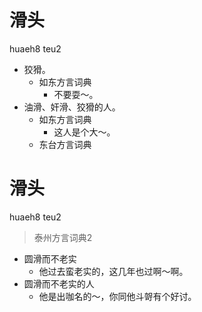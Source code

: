 # 滑头
huaeh8 teu2
+ 狡猾。
  * 如东方言词典
    - 不要耍～。
+ 油滑、奸滑、狡猾的人。
  * 如东方言词典
    - 这人是个大～。
  * 东台方言词典

# 滑头
huaeh8 teu2
> 泰州方言词典2
- 圆滑而不老实
  - 他过去蛮老实的，这几年也过啊～啊。
- 圆滑而不老实的人
  - 他是出咖名的～，你同他斗哿有个好讨。
